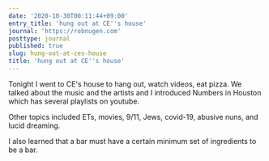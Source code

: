 ```yaml
---
date: '2020-10-30T00:11:44+09:00'
entry_title: 'hung out at CE''s house'
journal: 'https://robnugen.com'
posttype: journal
published: true
slug: hung-out-at-ces-house
title: 'hung out at CE''s house'
---
```


Tonight I went to CE's house to hang out, watch videos, eat pizza.  We talked about the music and the artists and I introduced Numbers in Houston which has several playlists on youtube.

Other topics included ETs, movies, 9/11, Jews, covid-19, abusive nuns, and lucid dreaming.

I also learned that a bar must have a certain minimum set of ingredients to be a bar.
